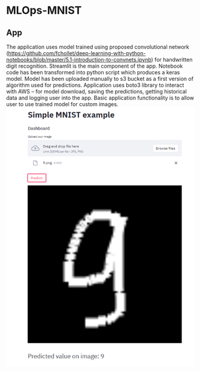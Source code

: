 # MLOps-MNIST

## App
The application uses model trained using proposed convolutional network (https://github.com/fchollet/deep-learning-with-python-notebooks/blob/master/5.1-introduction-to-convnets.ipynb) for handwritten digit recognition. Streamlit is the main component of the app. Notebook code has been transformed into python script which produces a keras model. Model has been uploaded manually to s3 bucket as a first version of algorithm used for predictions. Application uses boto3 library to interact with AWS – for model download, saving the predictions, getting historical data and logging user into the app. Basic application functionality is to allow user to use trained model for custom images.
![dashboard](/doc/dashboard.PNG)

